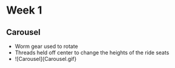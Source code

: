 # Week 1

## Carousel
 - Worm gear used to rotate
 - Threads held off center to change the heights of the ride seats
 - ![Carousel]{Carousel.gif}
